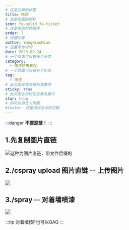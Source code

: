 ```yaml
---
# 这是文章的标题
title: 喷漆
# 这是页面的图标
icon: fa-solid fa-ticket
# 这是侧边栏的顺序
order: 7
# 设置作者
author: YangXiaoMian
# 设置写作时间
date: 2023-09-24
# 一个页面可以有多个分类
category:
  - 喷漆使用教程
# 一个页面可以有多个标签
tag:
  - 喷漆
# 此页面会在文章列表置顶
sticky: true
# 此页面会出现在文章收藏中
star: true
# 你可以自定义页脚
#footer: 这是测试显示的页脚
---
```

:::danger
**不要瑟瑟！**
:::

## **1.先复制图片直链**

![这种为图片直链，带文件后缀的](https://m1.miaomc.cn/uploads/20230924_65103a8c7eaec.png)

## **2./cspray upload 图片直链 -- 上传图片**

![](https://m1.miaomc.cn/uploads/20230924_65103ad408811.png)

## **3./spray -- 对着墙喷漆**

![](https://m1.miaomc.cn/uploads/20230924_65103af34350e.png)

:::tip
对着墙按F也可以QAQ
:::


